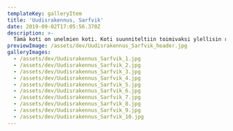 ```yaml
---
templateKey: galleryItem
title: 'Uudisrakennus, Sarfvik'
date: 2019-09-02T17:05:56.370Z
description: >-
  Tämä koti on unelmien koti. Koti suunniteltiin toimivaksi ylellisin ratkaisuin. Perheelle tärkeitä toiveita olivat vanhempien oma siipi ylellisine kylpyhuoneineen, nuorisolle omat tilat alakertaan, leffahuone ja koti-spa. Materiaaleiksi valittiin korkealaatuisia tuotteita ja harmonista kokonaisuutta rikottiin sopivasti rouheilla yksityiskohdilla.
previewImage: /assets/dev/Uudisrakennus_Sarfvik_header.jpg
galleryImages:
  - /assets/dev/Uudisrakennus_Sarfvik_1.jpg
  - /assets/dev/Uudisrakennus_Sarfvik_2.jpg
  - /assets/dev/Uudisrakennus_Sarfvik_3.jpg
  - /assets/dev/Uudisrakennus_Sarfvik_4.jpg
  - /assets/dev/Uudisrakennus_Sarfvik_5.jpg
  - /assets/dev/Uudisrakennus_Sarfvik_6.jpg
  - /assets/dev/Uudisrakennus_Sarfvik_7.jpg
  - /assets/dev/Uudisrakennus_Sarfvik_8.jpg
  - /assets/dev/Uudisrakennus_Sarfvik_9.jpg
  - /assets/dev/Uudisrakennus_Sarfvik_10.jpg
---
```

